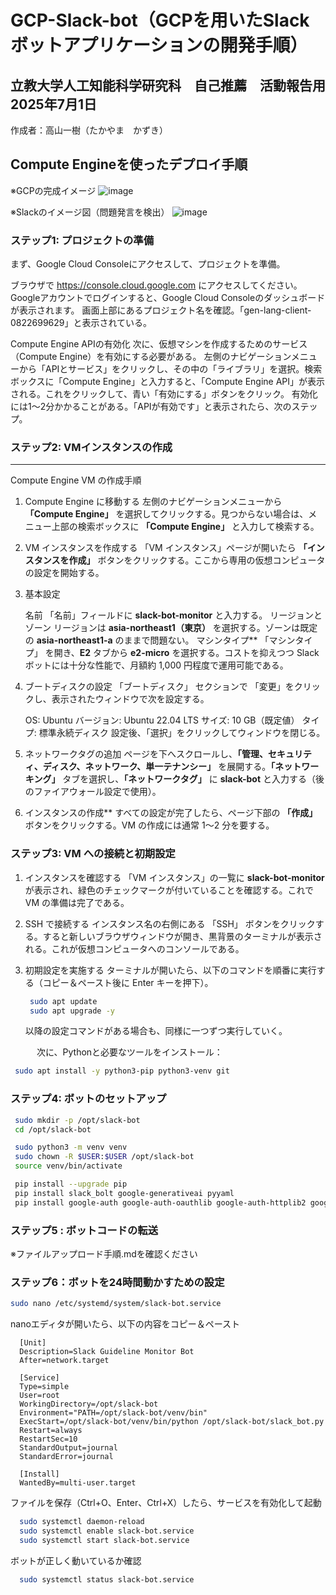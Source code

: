 # GCP-Slack-bot（GCPを用いたSlackボットアプリケーションの開発手順）

## 立教大学人工知能科学研究科　自己推薦　活動報告用　2025年7月1日

作成者：高山一樹（たかやま　かずき）

## Compute Engineを使ったデプロイ手順
※GCPの完成イメージ
![image](https://github.com/user-attachments/assets/d888b825-14a9-48a1-a5f2-d0ec68578258)

※Slackのイメージ図（問題発言を検出）
![image](https://github.com/user-attachments/assets/bf99d04f-397c-4c35-99f3-1496e1c79fff)


### ステップ1: プロジェクトの準備
まず、Google Cloud Consoleにアクセスして、プロジェクトを準備。
<br>

ブラウザで https://console.cloud.google.com にアクセスしてください。Googleアカウントでログインすると、Google Cloud Consoleのダッシュボードが表示されます。
画面上部にあるプロジェクト名を確認。「gen-lang-client-0822699629」と表示されている。
<br>

Compute Engine APIの有効化
次に、仮想マシンを作成するためのサービス（Compute Engine）を有効にする必要がある。
左側のナビゲーションメニューから「APIとサービス」をクリックし、その中の「ライブラリ」を選択。検索ボックスに「Compute Engine」と入力すると、「Compute Engine API」が表示される。これをクリックして、青い「有効にする」ボタンをクリック。
有効化には1〜2分かかることがある。「APIが有効です」と表示されたら、次のステップ。

### ステップ2: VMインスタンスの作成
---

Compute Engine VM の作成手順

1. Compute Engine に移動する
   左側のナビゲーションメニューから **「Compute Engine」** を選択してクリックする。見つからない場合は、メニュー上部の検索ボックスに **「Compute Engine」** と入力して検索する。

2. VM インスタンスを作成する
   「VM インスタンス」ページが開いたら **「インスタンスを作成」** ボタンをクリックする。ここから専用の仮想コンピュータの設定を開始する。

3. 基本設定

   名前
     「名前」フィールドに **slack-bot-monitor** と入力する。
   リージョンとゾーン
     リージョンは **asia-northeast1（東京）** を選択する。ゾーンは既定の **asia-northeast1-a** のままで問題ない。
   マシンタイプ**
     「マシンタイプ」 を開き、**E2** タブから **e2-micro** を選択する。コストを抑えつつ Slack ボットには十分な性能で、月額約 1,000 円程度で運用可能である。

4. ブートディスクの設定
   「ブートディスク」 セクションで 「変更」をクリックし、表示されたウィンドウで次を設定する。

   OS: Ubuntu
   バージョン: Ubuntu 22.04 LTS
   サイズ: 10 GB（既定値）
   タイプ: 標準永続ディスク
   設定後、「選択」をクリックしてウィンドウを閉じる。

5. ネットワークタグの追加
   ページを下へスクロールし、**「管理、セキュリティ、ディスク、ネットワーク、単一テナンシー」** を展開する。**「ネットワーキング」** タブを選択し、**「ネットワークタグ」** に **slack-bot** と入力する（後のファイアウォール設定で使用）。

6. インスタンスの作成**
   すべての設定が完了したら、ページ下部の **「作成」** ボタンをクリックする。VM の作成には通常 1〜2 分を要する。


### ステップ3: VM への接続と初期設定

1. インスタンスを確認する
   「VM インスタンス」の一覧に **slack-bot-monitor** が表示され、緑色のチェックマークが付いていることを確認する。これで VM の準備は完了である。

2. SSH で接続する
   インスタンス名の右側にある 「SSH」 ボタンをクリックする。すると新しいブラウザウィンドウが開き、黒背景のターミナルが表示される。これが仮想コンピュータへのコンソールである。

3. 初期設定を実施する
   ターミナルが開いたら、以下のコマンドを順番に実行する（コピー＆ペースト後に Enter キーを押下）。

   ```bash
    sudo apt update
    sudo apt upgrade -y
   ```

   以降の設定コマンドがある場合も、同様に一つずつ実行していく。
   
　　　次に、Pythonと必要なツールをインストール：

   ```bash
    sudo apt install -y python3-pip python3-venv git
   ```



### ステップ4: ボットのセットアップ


   ```bash
    sudo mkdir -p /opt/slack-bot
    cd /opt/slack-bot
   ```

   ```bash
    sudo python3 -m venv venv
    sudo chown -R $USER:$USER /opt/slack-bot
    source venv/bin/activate
   ```

   ```bash
    pip install --upgrade pip
    pip install slack_bolt google-generativeai pyyaml
    pip install google-auth google-auth-oauthlib google-auth-httplib2 google-api-python-client
   ```

### ステップ5 : ボットコードの転送

※ファイルアップロード手順.mdを確認ください

### ステップ6：ボットを24時間動かすための設定

   ```bash
   sudo nano /etc/systemd/system/slack-bot.service
   ```
nanoエディタが開いたら、以下の内容をコピー＆ペースト

```
  [Unit]
  Description=Slack Guideline Monitor Bot
  After=network.target
  
  [Service]
  Type=simple
  User=root
  WorkingDirectory=/opt/slack-bot
  Environment="PATH=/opt/slack-bot/venv/bin"
  ExecStart=/opt/slack-bot/venv/bin/python /opt/slack-bot/slack_bot.py
  Restart=always
  RestartSec=10
  StandardOutput=journal
  StandardError=journal
  
  [Install]
  WantedBy=multi-user.target
```
ファイルを保存（Ctrl+O、Enter、Ctrl+X）したら、サービスを有効化して起動

```bash
  sudo systemctl daemon-reload
  sudo systemctl enable slack-bot.service
  sudo systemctl start slack-bot.service
```

ボットが正しく動いているか確認

```bash
  sudo systemctl status slack-bot.service
```
